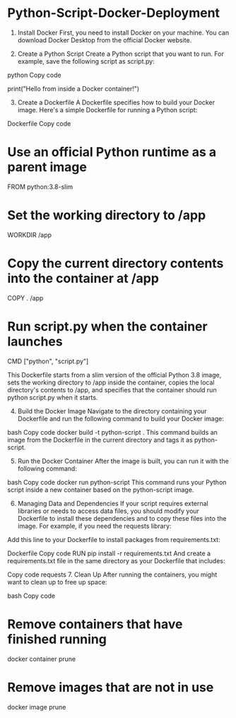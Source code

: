 # Python-Script-Docker-Deployment

1. Install Docker
First, you need to install Docker on your machine. You can download Docker Desktop from the official Docker website.

2. Create a Python Script
Create a Python script that you want to run. For example, save the following script as script.py:

python
Copy code

print("Hello from inside a Docker container!")

3. Create a Dockerfile
A Dockerfile specifies how to build your Docker image. Here's a simple Dockerfile for running a Python script:

Dockerfile
Copy code

# Use an official Python runtime as a parent image
FROM python:3.8-slim

# Set the working directory to /app
WORKDIR /app

# Copy the current directory contents into the container at /app
COPY . /app

# Run script.py when the container launches
CMD ["python", "script.py"]

This Dockerfile starts from a slim version of the official Python 3.8 image, sets the working directory to /app inside the container, copies the local directory's contents to /app, and specifies that the container should run python script.py when it starts.

4. Build the Docker Image
Navigate to the directory containing your Dockerfile and run the following command to build your Docker image:

bash
Copy code
docker build -t python-script .
This command builds an image from the Dockerfile in the current directory and tags it as python-script.

5. Run the Docker Container
After the image is built, you can run it with the following command:

bash
Copy code
docker run python-script
This command runs your Python script inside a new container based on the python-script image.

6. Managing Data and Dependencies
If your script requires external libraries or needs to access data files, you should modify your Dockerfile to install these dependencies and to copy these files into the image. For example, if you need the requests library:

Add this line to your Dockerfile to install packages from requirements.txt:

Dockerfile
Copy code
RUN pip install -r requirements.txt
And create a requirements.txt file in the same directory as your Dockerfile that includes:

Copy code
requests
7. Clean Up
After running the containers, you might want to clean up to free up space:

bash
Copy code
# Remove containers that have finished running
docker container prune

# Remove images that are not in use
docker image prune